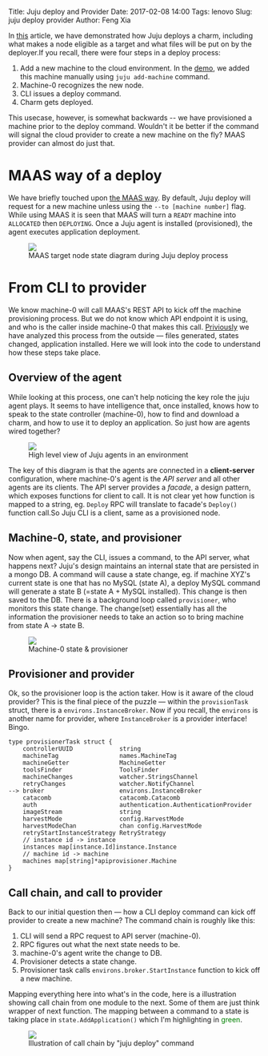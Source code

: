 Title: Juju deploy and Provider
Date: 2017-02-08 14:00
Tags: lenovo
Slug: juju deploy provider
Author: Feng Xia


In [this][1] article, we have demonstrated how Juju deploys a charm,
including what makes a node eligible as a target and what files will
be put on by the deployer.If you recall, there were four steps in a
deploy process:

[1]: {filename}/workspace/openstack/juju_deploy_charm.md

1. Add a new machine to the cloud environment. In the [demo][1], we
   added this machine manually using `juju add-machine` command.
2. Machine-0 recognizes the new node.
3. CLI issues a deploy command.
4. Charm gets deployed.


This usecase, however, is somewhat backwards -- we have provisioned a
machine prior to the deploy command. Wouldn't it be better if the
command will signal the cloud provider to create a new machine on the
fly? MAAS provider can almost do just that.

# MAAS way of a deploy

We have briefly touched upon [the MAAS way][1].  By default, Juju
deploy will request for a new machine unless using the `--to [machine
number]` flag. While using MAAS it is seen that MAAS will turn a
`READY` machine into `ALLOCATED` then `DEPLOYING`. Once a Juju agent
is installed (provisioned), the agent executes application deployment.


<figure class="s12 center">
    <img src="images/juju%20deploy%20target%20node%20state%20diagram.png" />
    <figcaption>MAAS target node state diagram during Juju deploy process</figcaption>
</figure>


# From CLI to provider

We know machine-0 will call MAAS's REST API to kick off the machine
provisioning process. But we do not know which API endpoint it is
using, and who is the caller inside machine-0 that makes this call.
[Priviously][1] we have analyzed this process from the outside &mdash;
files generated, states changed, application installed. Here we will
look into the code to understand how these steps take place.


## Overview of the agent

While looking at this process, one can't help noticing the key role
the juju agent plays. It seems to have intelligence that, once
installed, knows how to speak to the state controller (machine-0), how
to find and download a charm, and how to use it to deploy an
application. So just how are agents wired together?

<figure class="s12 center">
    <img src="images/juju%20agent%20overview.png" />
    <figcaption>High level view of Juju agents in an environment</figcaption>
</figure>

The key of this diagram is that the agents are connected in a
**client-server** configuration, where machine-0's agent is the _API
server_ and all other agents are its clients. The API server provides
a _facade_, a design pattern, which exposes functions for client to
call. It is not clear yet how function is mapped to a string,
eg. `Deploy` RPC will translate to facade's `Deploy()` function
call.So Juju CLI is a client, same as a provisioned node.


## Machine-0, state, and provisioner

Now when agent, say the CLI, issues a command, to the API server, what
happens next? Juju's design maintains an internal state that are
persisted in a mongo DB. A command will cause a state change, eg. if
machine XYZ's current state is one that has no MySQL (state A), a
deploy MySQL command will generate a state B (=state A + MySQL
installed).  This change is then saved to the DB. There is a
background loop called `provisioner`, who monitors this state
change. The change(set) essentially has all the information the
provisioner needs to take an action so to bring machine from state A
&rarr; state B.

<figure class="s12 center">
    <img src="images/juju%20machine%200%20state.png" />
    <figcaption>Machine-0 state & provisioner</figcaption>
</figure>

## Provisioner and provider

Ok, so the provisioner loop is the action taker. How is it aware of
the cloud provider? This is the final piece of the puzzle &mdash;
within the `provisionTask` struct, there is a
`environs.InstanceBroker`. Now if you recall, the `environs` is
another name for provider, where `InstanceBroker` is a provider
interface! Bingo.

```shell
type provisionerTask struct {
	controllerUUID             string
	machineTag                 names.MachineTag
	machineGetter              MachineGetter
	toolsFinder                ToolsFinder
	machineChanges             watcher.StringsChannel
	retryChanges               watcher.NotifyChannel
-->	broker                     environs.InstanceBroker
	catacomb                   catacomb.Catacomb
	auth                       authentication.AuthenticationProvider
	imageStream                string
	harvestMode                config.HarvestMode
	harvestModeChan            chan config.HarvestMode
	retryStartInstanceStrategy RetryStrategy
	// instance id -> instance
	instances map[instance.Id]instance.Instance
	// machine id -> machine
	machines map[string]*apiprovisioner.Machine
}
```

## Call chain, and call to provider

Back to our initial question then &mdash; how a CLI deploy command can
kick off provider to create a new machine? The command chain is
roughly like this:

1. CLI will send a RPC request to API server (machine-0).
2. RPC figures out what the next state needs to be.
3. machine-0's agent write the change to DB.
4. Provisioner detects a state change.
5. Provisioner task calls `environs.broker.StartInstance` function to
   kick off a new machine.

Mapping everything here into what's in the code, here is a
illustration showing call chain from one module to the next. Some of
them are just think wrapper of next function. The mapping between a
command to a state is taking place in `state.AddApplication()` which
I'm highlighting in <font color="green">green</font>.

<figure class="s12 center">
    <img src="images/juju%20deploy%20call%20chain.png" />
    <figcaption>Illustration of call chain by "juju deploy" command</figcaption>
</figure>
